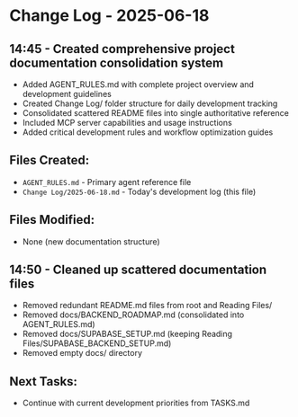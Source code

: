 # Change Log - 2025-06-18

## 14:45 - Created comprehensive project documentation consolidation system
- Added AGENT_RULES.md with complete project overview and development guidelines
- Created Change Log/ folder structure for daily development tracking
- Consolidated scattered README files into single authoritative reference
- Included MCP server capabilities and usage instructions
- Added critical development rules and workflow optimization guides

## Files Created:
- `AGENT_RULES.md` - Primary agent reference file
- `Change Log/2025-06-18.md` - Today's development log (this file)

## Files Modified:
- None (new documentation structure)

## 14:50 - Cleaned up scattered documentation files
- Removed redundant README.md files from root and Reading Files/
- Removed docs/BACKEND_ROADMAP.md (consolidated into AGENT_RULES.md)
- Removed docs/SUPABASE_SETUP.md (keeping Reading Files/SUPABASE_BACKEND_SETUP.md)
- Removed empty docs/ directory

## Next Tasks:
- Continue with current development priorities from TASKS.md